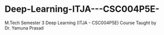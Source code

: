 # Deep-Learning-ITJA---CSC004P5E-
M.Tech Semester 3 Deep Learning (ITJA - CSC004P5E) Course Taught by Dr. Yamuna Prasad
